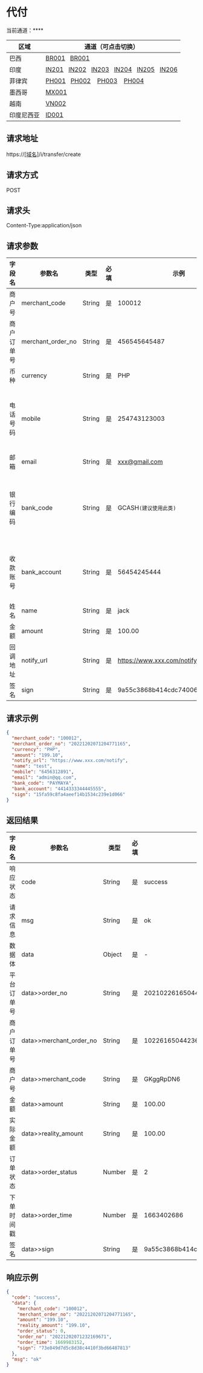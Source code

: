
# 代付

当前通道：****

| 区域 | 通道（可点击切换）|
| --- |-----------------------------------------------------|
| 巴西 | [BR001](代付.html)&nbsp;&nbsp; [BR001](代付(skb).html)|
| 印度 | [IN201](代付(201).html)&nbsp;&nbsp; [IN202](代付(202).html)&nbsp;&nbsp; [IN203](代付(203).html)&nbsp;&nbsp; [IN204](代付(204).html)&nbsp;&nbsp; [IN205](代付(205).html)&nbsp;&nbsp; [IN206](代付(206).html)|
| 菲律宾 | [PH001](代付(cs).html)&nbsp;&nbsp; [PH002](代付(lf).html) &nbsp;&nbsp; [PH003](代付(rb).html) &nbsp;&nbsp; [PH004](代付(lft1).html)|
| 墨西哥 | [MX001](代付(sp).html)|
| 越南 | [VN002](代付(ly).html)|
| 印度尼西亚 | [ID001](代付(wa).html)|

## 请求地址
https://[[域名]](../help/区域域名.html)/i/transfer/create

## 请求方式
POST

## 请求头
Content-Type:application/json

## 请求参数

| 字段名 | 参数名 | 类型 | 必填 | 示例 | 描述 |
|-----|-----|-----|-----|-----|-----|
|商户号 | merchant_code | String | 是 | 100012 | 商户后台分配的商户号(商户系统->账户信息获取) |
|商户订单号 | merchant_order_no | String | 是 | 456545645487 | 商户系统商户订单号，要求32个字符内 |
|币种|currency|String|是|PHP|菲律宾比索|
|电话号码 | mobile | String | 是 | 254743123003 | 收款账户为电子钱包时，GCASH，PAYMAYA，GRABPAY，必须保证手机号真实性，代付会根据手机号入账。 |
|邮箱|email|String|是|xxx@gmail.com|收款人邮箱|
|银行编码|bank_code|String|是|GCASH`(建议使用此类)`|GCASH:电子钱包，BANKRT:instapay银行实时，BANKNRT:pesonet银行非实时，PAYMAYA:电子钱包,GRABPAY:电子钱包|
|收款账号|bank_account|String|是|56454245444|bank_code为BANKRT、BANKNRT、GCASH（填GCASH账号）时必须传递|
|姓名|name|String|是|jack|收款人姓名|
|金额|amount|String|是|100.00|单位(元)，保留两位小数|
|回调地址|notify_url|String|是|https://www.xxx.com/notify | 付款成功后支付系统通过该地址通知支付结果 |
|签名|sign|String|是|9a55c3868b414cdc740068420a2d3q00 |[签名算法](../rule/签名算法.html)|

## 请求示例

```json
{
  "merchant_code": "100012",
  "merchant_order_no": "20221202071204771165",
  "currency": "PHP",
  "amount": "199.10",
  "notify_url": "https://www.xxx.com/notify",
  "name": "test",
  "mobile": "6456312891",
  "email": "admin@qq.com",
  "bank_code": "PAYMAYA",
  "bank_account": "4414333344445555",
  "sign": "15fa59c8fa4aeef14b1534c239e1d066"
}
```

## 返回结果

|字段名|参数名|类型|必填|示例|描述|
|-----|-------------------------|-----|-----|-----|-----|
|响应状态|code|String|是|success|success/fail/error|
|请求信息|msg|String|是|ok|返回的请求信息|
|数据体|data|Object|是|-|以下为数据体属性|
|平台订单号|data>>order_no|String|是|20210226165044236|系统生成的平台订单号|
|商户订单号|data>>merchant_order_no|String|是|10226165044236|商户系统商户订单号，要求32个字符内|
|商户号|data>>merchant_code|String|是|GKggRpDN6|商户后台分配的商户号(商户系统->账户信息获取)|
|金额|data>>amount|String|是|100.00|单位(元)，保留两位小数|
|实际金额|data>>reality_amount|String|是|100.00|单位(元)，保留两位小数|
|订单状态|data>>order_status|Number|是|2|[参数说明](../help/参数说明.html#订单状态)|
|下单时间戳|data>>order_time|Number|是|1663402686|精确到秒|
|签名|data>>sign|String|是|9a55c3868b414cdc740068420a2d3q00|[签名算法](../rule/签名算法.html)|

## 响应示例

```json
{
  "code": "success",
  "data": {
    "merchant_code": "100012",
    "merchant_order_no": "20221202071204771165",
    "amount": "199.10",
    "reality_amount": "199.10",
    "order_status": 0,
    "order_no": "20221202071232169671",
    "order_time": 1669983152,
    "sign": "73e849d7d5c8d38c4410f3bd66487813"
  },
  "msg": "ok"
}
```
